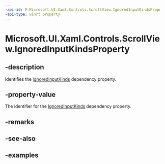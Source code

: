 ```yaml
---
-api-id: P:Microsoft.UI.Xaml.Controls.ScrollView.IgnoredInputKindsProperty
-api-type: winrt property
---
```


# Microsoft.UI.Xaml.Controls.ScrollView.IgnoredInputKindsProperty

<!--
public static Microsoft.UI.Xaml.DependencyProperty IgnoredInputKindsProperty { get; }
-->


## -description

Identifies the [IgnoredInputKinds](scrollview_ignoredinputkinds.md) dependency property.

## -property-value

The identifier for the [IgnoredInputKinds](scrollview_ignoredinputkinds.md) dependency property.

## -remarks

## -see-also

## -examples


